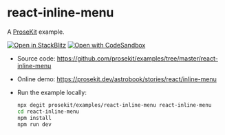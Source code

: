 # react-inline-menu

A [ProseKit](https://prosekit.dev) example.

[![Open in StackBlitz](https://developer.stackblitz.com/img/open_in_stackblitz.svg)](https://stackblitz.com/github/prosekit/examples/tree/master/react-inline-menu)
[![Open with CodeSandbox](https://assets.codesandbox.io/github/button-edit-lime.svg)](https://codesandbox.io/p/sandbox/github/prosekit/examples/tree/master/react-inline-menu)

- Source code: https://github.com/prosekit/examples/tree/master/react-inline-menu
- Online demo: https://prosekit.dev/astrobook/stories/react/inline-menu
- Run the example locally:

  ```bash
  npx degit prosekit/examples/react-inline-menu react-inline-menu
  cd react-inline-menu
  npm install
  npm run dev
  ```
